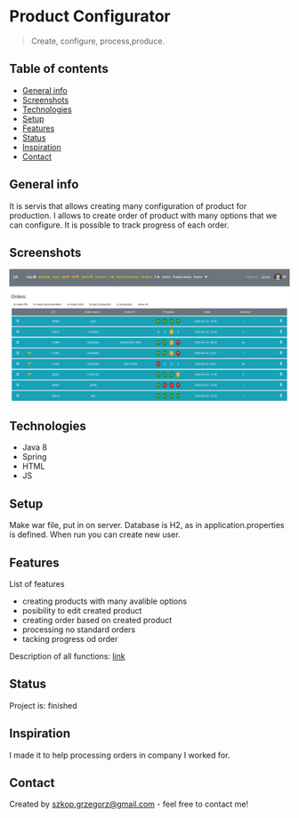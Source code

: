 # Product Configurator
> Create, configure, process,produce.
## Table of contents
* [General info](#general-info)
* [Screenshots](#screenshots)
* [Technologies](#technologies)
* [Setup](#setup)
* [Features](#features)
* [Status](#status)
* [Inspiration](#inspiration)
* [Contact](#contact)

## General info
It is servis that allows creating many configuration of product for production.
I allows to create order of product with many options that we can configure.
It is possible to track progress of each order.

## Screenshots
![Example screenshot](./img/screenshot_1.png)

## Technologies
* Java 8
* Spring
* HTML
* JS

## Setup
Make war file, put in on server.
Database is H2, as in application.properties is defined.
When run you can create new user.

## Features
List of features
* creating products with many avalible options
* posibility to edit created product
* creating order based on created product
* processing no standard orders
* tacking progress od order

Description of all functions: [link](https://drive.google.com/file/d/19Zh4HRJ8_HrQRvFSHc4BWmVR94GdGbzZ/view?usp=sharing)

## Status
Project is:  finished

## Inspiration
I made it to help processing orders in company I worked for.

## Contact
Created by szkop.grzegorz@gmail.com - feel free to contact me!
